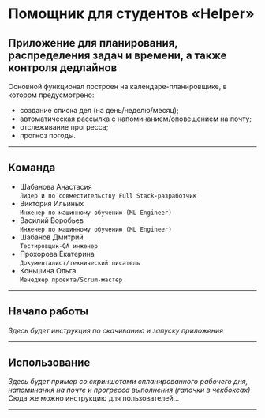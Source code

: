 # Помощник для студентов «Helper»

Приложение для планирования, распределения задач и времени, а также контроля дедлайнов
---
Основной функционал построен на календаре-планировщике, в котором предусмотрено:
- создание списка дел (на день/неделю/месяц);
- автоматическая рассылка с напоминанием/оповещением на почту;
- отслеживание прогресса;
- прогноз погоды.
---
## Команда

 * Шабанова Анастасия\
   `Лидер и по совместительству Full Stack-разработчик`
 * Виктория Ильиных\
   `Инженер по машинному обучению (ML Engineer)`
 * Василий Воробьев\
   `Инженер по машинному обучению (ML Engineer)`
 * Шабанов Дмитрий\
   `Тестировщик-QA инженер`
 * Прохорова Екатерина\
   `Документалист/технический писатель`
 * Коньшина Ольга\
   `Менеджер проекта/Scrum-мастер`
---
## Начало работы

_Здесь будет инструкция по скачиванию и запуску приложения_

---
## Использование

_Здесь будет пример со скриншотами спланированного рабочего дня, напоминания на почте и прогресса выполнения (галочки в чекбоксах)_
Сюда же можно инструкцию для пользователей...

---

